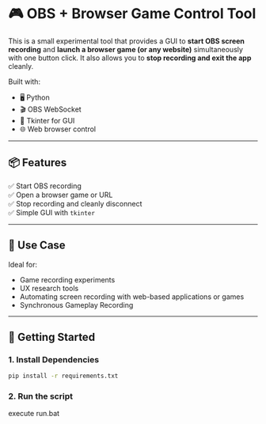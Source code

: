 # 🎮 OBS + Browser Game Control Tool

This is a small experimental tool that provides a GUI to **start OBS screen recording** and **launch a browser game (or any website)** simultaneously with one button click. It also allows you to **stop recording and exit the app** cleanly.

Built with:
- 🖥️ Python
- 🎬 OBS WebSocket
- 🧰 Tkinter for GUI
- 🌐 Web browser control

---

## 📦 Features

✅ Start OBS recording  
✅ Open a browser game or URL  
✅ Stop recording and cleanly disconnect  
✅ Simple GUI with `tkinter`

---

## 🧪 Use Case

Ideal for:
- Game recording experiments
- UX research tools
- Automating screen recording with web-based applications or games
- Synchronous Gameplay Recording

---


## 🚀 Getting Started

### 1. Install Dependencies

```bash
pip install -r requirements.txt
 ```
### 2. Run the script
execute run.bat
